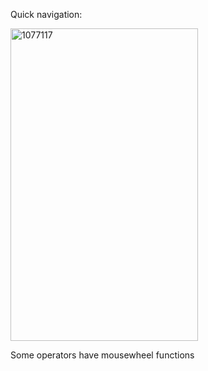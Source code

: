 Quick navigation:

<img width="300" height="500" alt="1077117" src="https://github.com/user-attachments/assets/38d42394-917f-41b2-a69e-8562ef83e003"   />


Some operators have mousewheel functions
